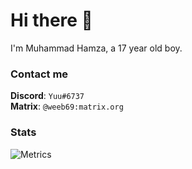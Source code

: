 # Hi there 👋

I'm Muhammad Hamza, a 17 year old boy.

### Contact me

**Discord**: `Yuu#6737`  
**Matrix**: `@weeb69:matrix.org`

### Stats
<!-- 
<a href="https://github.com/anuraghazra/github-readme-stats">
  <img align="left" src="https://github-readme-stats.vercel.app/api?username=hamza1311&show_icons=true&hide=stars&theme=gotham&hide_rank=true&hide_title=true&hide_border=true&include_all_commits=true" />
</a>
<a href="https://github.com/anuraghazra/github-readme-stats">
  <img align="right" src="https://github-readme-stats.vercel.app/api/top-langs/?username=hamza1311&exclude_repo=SendAnything&theme=gotham&layout=compact&card_width=310&hide_border=true" />
</a>

<a href="https://sourcekarma.vercel.app/hamza1311" align="center">
  <img src="https://sourcekarma-og.vercel.app/api/hamza1311/github" alt="Source Karma badge for @hamza1311" />
</a> 
-->

![Metrics](https://gist.githubusercontent.com/hamza1311/36bf6b1c49baa7139a7c70399e192be9/raw/3807e3b1704487dd4837a8d43584161b17be2ec1/github-metrics.svg)

<!--
**hamza1311/hamza1311** is a ✨ _special_ ✨ repository because its `README.md` (this file) appears on your GitHub profile.

Here are some ideas to get you started:

- 🔭 I’m currently working on ...
- 🌱 I’m currently learning ...
- 👯 I’m looking to collaborate on ...
- 🤔 I’m looking for help with ...
- 💬 Ask me about ...
- 📫 How to reach me: ...
- 😄 Pronouns: ...
- ⚡ Fun fact: ...
-->
